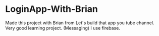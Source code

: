# LoginApp-With-Brian

Made this project with Brian from Let's build that app you tube channel.
Very good learning project. (Messaging)
I use firebase.
